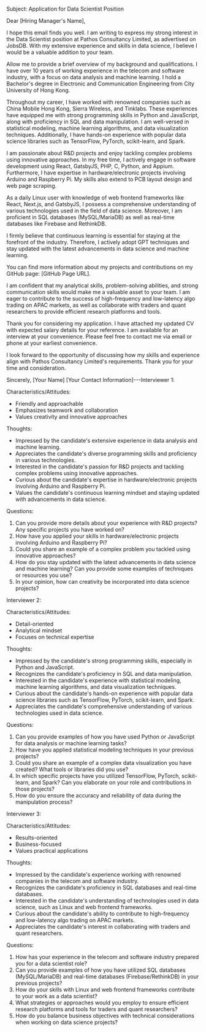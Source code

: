 Subject: Application for Data Scientist Position

Dear [Hiring Manager's Name],

I hope this email finds you well. I am writing to express my strong interest in the Data Scientist position at Pathos Consultancy Limited, as advertised on JobsDB. With my extensive experience and skills in data science, I believe I would be a valuable addition to your team.

Allow me to provide a brief overview of my background and qualifications. I have over 10 years of working experience in the telecom and software industry, with a focus on data analysis and machine learning. I hold a Bachelor's degree in Electronic and Communication Engineering from City University of Hong Kong.

Throughout my career, I have worked with renowned companies such as China Mobile Hong Kong, Sierra Wireless, and Tinklabs. These experiences have equipped me with strong programming skills in Python and JavaScript, along with proficiency in SQL and data manipulation. I am well-versed in statistical modeling, machine learning algorithms, and data visualization techniques. Additionally, I have hands-on experience with popular data science libraries such as TensorFlow, PyTorch, scikit-learn, and Spark.

I am passionate about R&D projects and enjoy tackling complex problems using innovative approaches. In my free time, I actively engage in software development using React, GatsbyJS, PHP, C, Python, and Appium. Furthermore, I have expertise in hardware/electronic projects involving Arduino and Raspberry Pi. My skills also extend to PCB layout design and web page scraping.

As a daily Linux user with knowledge of web frontend frameworks like React, Next.js, and GatsbyJS, I possess a comprehensive understanding of various technologies used in the field of data science. Moreover, I am proficient in SQL databases (MySQL/MariaDB) as well as real-time databases like Firebase and RethinkDB.

I firmly believe that continuous learning is essential for staying at the forefront of the industry. Therefore, I actively adopt GPT techniques and stay updated with the latest advancements in data science and machine learning.

You can find more information about my projects and contributions on my GitHub page: [GitHub Page URL].

I am confident that my analytical skills, problem-solving abilities, and strong communication skills would make me a valuable asset to your team. I am eager to contribute to the success of high-frequency and low-latency algo trading on APAC markets, as well as collaborate with traders and quant researchers to provide efficient research platforms and tools.

Thank you for considering my application. I have attached my updated CV with expected salary details for your reference. I am available for an interview at your convenience. Please feel free to contact me via email or phone at your earliest convenience.

I look forward to the opportunity of discussing how my skills and experience align with Pathos Consultancy Limited's requirements. Thank you for your time and consideration.

Sincerely,
[Your Name]
[Your Contact Information]---Interviewer 1: 

Characteristics/Attitudes:
- Friendly and approachable
- Emphasizes teamwork and collaboration
- Values creativity and innovative approaches

Thoughts:
- Impressed by the candidate's extensive experience in data analysis and machine learning.
- Appreciates the candidate's diverse programming skills and proficiency in various technologies.
- Interested in the candidate's passion for R&D projects and tackling complex problems using innovative approaches.
- Curious about the candidate's expertise in hardware/electronic projects involving Arduino and Raspberry Pi.
- Values the candidate's continuous learning mindset and staying updated with advancements in data science.

Questions:
1. Can you provide more details about your experience with R&D projects? Any specific projects you have worked on?
2. How have you applied your skills in hardware/electronic projects involving Arduino and Raspberry Pi?
3. Could you share an example of a complex problem you tackled using innovative approaches?
4. How do you stay updated with the latest advancements in data science and machine learning? Can you provide some examples of techniques or resources you use?
5. In your opinion, how can creativity be incorporated into data science projects?

Interviewer 2:

Characteristics/Attitudes:
- Detail-oriented
- Analytical mindset
- Focuses on technical expertise

Thoughts:
- Impressed by the candidate's strong programming skills, especially in Python and JavaScript.
- Recognizes the candidate's proficiency in SQL and data manipulation.
- Interested in the candidate's experience with statistical modeling, machine learning algorithms, and data visualization techniques.
- Curious about the candidate's hands-on experience with popular data science libraries such as TensorFlow, PyTorch, scikit-learn, and Spark.
- Appreciates the candidate's comprehensive understanding of various technologies used in data science.

Questions:
1. Can you provide examples of how you have used Python or JavaScript for data analysis or machine learning tasks?
2. How have you applied statistical modeling techniques in your previous projects?
3. Could you share an example of a complex data visualization you have created? What tools or libraries did you use?
4. In which specific projects have you utilized TensorFlow, PyTorch, scikit-learn, and Spark? Can you elaborate on your role and contributions in those projects?
5. How do you ensure the accuracy and reliability of data during the manipulation process?

Interviewer 3:

Characteristics/Attitudes:
- Results-oriented
- Business-focused
- Values practical applications

Thoughts:
- Impressed by the candidate's experience working with renowned companies in the telecom and software industry.
- Recognizes the candidate's proficiency in SQL databases and real-time databases.
- Interested in the candidate's understanding of technologies used in data science, such as Linux and web frontend frameworks.
- Curious about the candidate's ability to contribute to high-frequency and low-latency algo trading on APAC markets.
- Appreciates the candidate's interest in collaborating with traders and quant researchers.

Questions:
1. How has your experience in the telecom and software industry prepared you for a data scientist role?
2. Can you provide examples of how you have utilized SQL databases (MySQL/MariaDB) and real-time databases (Firebase/RethinkDB) in your previous projects?
3. How do your skills with Linux and web frontend frameworks contribute to your work as a data scientist?
4. What strategies or approaches would you employ to ensure efficient research platforms and tools for traders and quant researchers?
5. How do you balance business objectives with technical considerations when working on data science projects?